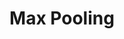 ---
types: "word"

title: "Max Pooling"

categories: ['']

tags: ['Max', 'Pooling']

arabic: ['التقليص بالقيمة الأكبر']

publishers: ['خوارزميات الذكاء الاصطناعي في تحليل النص العربي']

types: "word"

slug: ""
---
